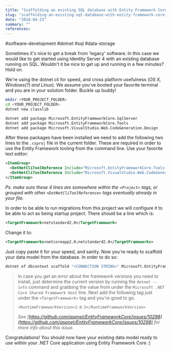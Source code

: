 ```yaml
---
title: "Scaffolding an existing SQL database with Entity Framework Core in 5 minutes"
slug: "scaffolding-an-existing-sql-database-with-entity-framework-core-in-5-minutes"
date: "2018-04-23"
summary: ""
references: 
---
```


#software-development #dotnet #sql #data-storage

Sometimes it's nice to get a break from 'legacy' software. In this case we would like to get started using Identity Server 4 with an existing database running on SQL. Wouldn't it be nice to get up and running in a few minutes? Hold on.

We're using the dotnet cli for speed, and cross platform usefulness (*OS X, Windows(?) and Linux*). We assume you've booted your favorite terminal and you are in your solution folder. Buckle up buddy!

```bash
mkdir <YOUR_PROJECT_FOLDER>
cd <YOUR_PROJECT_FOLDER>
dotnet new classlib

dotnet add package Microsoft.EntityFrameworkCore.SqlServer
dotnet add package Microsoft.EntityFrameworkCore.Tools
dotnet add package Microsoft.VisualStudio.Web.CodeGeneration.Design
```

After these packages have been installed we need to add the following two lines to the `.csproj` file in the current folder. These are required in order to use the Entity Framework tooling from the command line. Use your favorite text editor:

```xml
<ItemGroup>
  <DotNetCliToolReference Include="Microsoft.EntityFrameworkCore.Tools.DotNet" Version="2.0.0" />
  <DotNetCliToolReference Include="Microsoft.VisualStudio.Web.CodeGeneration.Tools" Version="2.0.0" />
</ItemGroup>
```

*Ps. make sure these 4 lines are somewhere within the `<Project>` tags, or grouped with other `<DotNetCliToolReference>` tags eventually already in your file.*

In order to be able to run migrations from this project we will configure it to be able to act as being startup project. There should be a line which is:

```xml
<TargetFramework>netstandard2.0</TargetFramework>
```

Change it to:

```xml
<TargetFrameworks>netcoreapp2.0;netstandard2.0</TargetFrameworks>
```

Just copy paste it for your speed, and sanity. Now you're ready to scaffold your data model from the database. In order to do so:

```bash
dotnet ef dbcontext scaffold "<CONNECTION STRING>" Microsoft.EntityFrameworkCore.SqlServer
```

> In case you get an error about the framework versions you need to install, just determine the current version by running the `dotnet --info` command and grabbing the value from under the `Microsoft .NET Core Shared Framework Host` line. Next add the following tag just under the `<TargetFramework>`&nbsp;tag and you're good to go.
>
>
> ```
> <RuntimeFrameworkVersion>2.0.5</RuntimeFrameworkVersion>
> ```
>
> *See [https://github.com/aspnet/EntityFrameworkCore/issues/10298](https://github.com/aspnet/EntityFrameworkCore/issues/10298) for more info about this issue.*

Congratulations! You should now have your existing data model ready to use within your .NET Core application using Entity Framework Core :)
